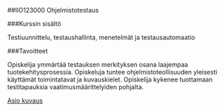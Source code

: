 ##IIO123000 Ohjelmistotestaus

###Kurssin sisältö

Testiuunnittelu, testaushallinta, menetelmät ja testausautomaatio

###Tavoitteet

Opiskelija ymmärtää testauksen merkityksen osana laajempaa tuotekehitysprosessia. Opiskeluja tuntee ohjelmistoteollisuuden yleisesti käyttämät toimintatavat ja kuvauskielet. Opiskelija kykenee tuottamaan testitapauksia vaatimusmäärittelyiden pohjalta.


[Asio kuvaus](https://asio.jamk.fi/pls/asio/asio_ectskuv1.kurssin_ks?ktun=IIO123000&knro=&noclose=%20&lan=fi)
